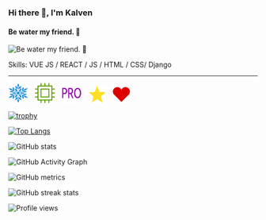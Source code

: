 ### Hi there 👋, I'm Kalven
#### Be water my friend. 👊
![Be water my friend. 👊](https://c.tenor.com/wtFkA-UiAN4AAAAC/vaporwave.gif)


Skills: VUE JS / REACT / JS / HTML / CSS/ Django

------------------------------------------------------------------------------------------------------------------------------------------------

<a href='https://archiveprogram.github.com/'><img src='https://raw.githubusercontent.com/acervenky/animated-github-badges/master/assets/acbadge.gif' width='40' height='40'></a> <a href='https://docs.github.com/en/developers'><img src='https://raw.githubusercontent.com/acervenky/animated-github-badges/master/assets/devbadge.gif' width='40' height='40'></a> <a href='https://github.com/pricing'><img src='https://raw.githubusercontent.com/acervenky/animated-github-badges/master/assets/pro.gif' width='40' height='40'></a> <a href='https://stars.github.com/'><img src='https://raw.githubusercontent.com/acervenky/animated-github-badges/master/assets/starbadge.gif' width='35' height='35'></a> <a href='https://docs.github.com/en/github/supporting-the-open-source-community-with-github-sponsors'><img src='https://raw.githubusercontent.com/acervenky/animated-github-badges/master/assets/sponsorbadge.gif' width='35' height='35'></a> 

[![trophy](https://github-profile-trophy.vercel.app/?username=KalvenDebig)](https://github.com/ryo-ma/github-profile-trophy)

[![Top Langs](https://github-readme-stats.vercel.app/api/top-langs/?username=KalvenDebig)](https://github.com/anuraghazra/github-readme-stats)

![GitHub stats](https://github-readme-stats.vercel.app/api?username=KalvenDebig&show_icons=true&count_private=true)  

![GitHub Activity Graph](https://activity-graph.herokuapp.com/graph?username=KalvenDebig)  

![GitHub metrics](https://metrics.lecoq.io/KalvenDebig)  

![GitHub streak stats](https://github-readme-streak-stats.herokuapp.com/?user=KalvenDebig)  

![Profile views](https://gpvc.arturio.dev/KalvenDebig)  



